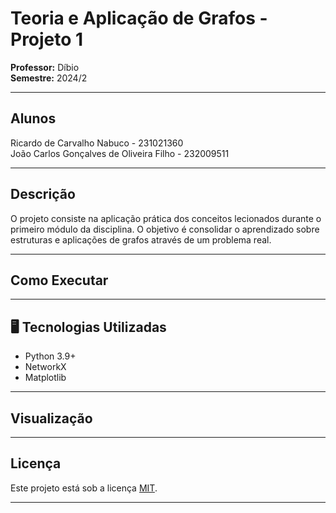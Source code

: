 # Teoria e Aplicação de Grafos - Projeto 1

**Professor:** Díbio   
**Semestre:** 2024/2

---

## Alunos

Ricardo de Carvalho Nabuco - 231021360<br>
João Carlos Gonçalves de Oliveira Filho - 232009511 

---

## Descrição

O projeto consiste na aplicação prática dos conceitos lecionados durante o primeiro módulo da disciplina. O objetivo é consolidar o aprendizado sobre estruturas e aplicações de grafos através de um problema real.

---

## Como Executar

---

## 🖥️ Tecnologias Utilizadas

- Python 3.9+
- NetworkX
- Matplotlib

---

## Visualização


---

## Licença

Este projeto está sob a licença [MIT](LICENSE).

---
